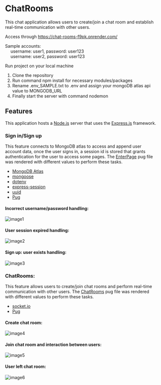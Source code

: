 # ChatRooms  
This chat application allows users to create/join a chat room and establish real-time communication with other users.   

Access through https://chat-rooms-f9pk.onrender.com/  

Sample accounts:  
&emsp; username: user1, password: user123  
&emsp; username: user2, password: user123  

Run project on your local machine  
1. Clone the repository  
2. Run command npm install for necessary modules/packages  
3. Rename .env_SAMPLE.txt to .env and assign your mongoDB atlas api value to MONGODB_URL
4. Finally start the server with command nodemon  
  
## Features  
This application hosts a [Node.js](https://developer.mozilla.org/en-US/docs/Glossary/Node.js) server that uses the [Express.js](https://developer.mozilla.org/en-US/docs/Learn/Server-side/Express_Nodejs) framework.

### Sign in/Sign up  
This feature connects to MongoDB atlas to access and append user account data, once the user signs in, a session id is stored that grants authentication for the user to access some pages. The [EnterPage](https://github.com/ZHJamesY/ChatRooms/blob/main/public/views/EnterPage.pug) pug file was rendered with different values to perform these tasks.
* [MongoDB Atlas](https://www.mongodb.com/atlas/database)
* [mongoose](https://www.npmjs.com/package/mongoose)
* [dotenv](https://www.npmjs.com/package/dotenv)
* [express-session](https://www.npmjs.com/package/express-session)
* [uuid](https://www.npmjs.com/package/uuid)
* [Pug](https://pugjs.org/api/getting-started.html)

#### Incorrect username/password handling:  
![image1](https://user-images.githubusercontent.com/82336264/235332079-6c15a1d2-4742-4437-abd2-84c8ca236168.gif)

#### User session expired handling:
![image2](https://user-images.githubusercontent.com/82336264/235332115-389e1d79-86a3-48c6-b1fe-137653c55607.gif)

#### Sign up: user exists handling:
![image3](https://user-images.githubusercontent.com/82336264/235332126-5d648179-4fb2-4111-99c1-5b0e8df40cb9.gif)

### ChatRooms:
This feature allows users to create/join chat rooms and perform real-time communication with other users. The [ChatRooms](https://github.com/ZHJamesY/ChatRooms/blob/main/public/views/ChatRooms.pug) pug file was rendered with different values to perform these tasks.
* [socket.io](https://www.npmjs.com/package/socket.io)
* [Pug](https://pugjs.org/api/getting-started.html)

#### Create chat room:
![image4](https://user-images.githubusercontent.com/82336264/235334196-451c2a13-af04-4f2c-9875-60bed9026ae2.gif)

#### Join chat room and interaction between users:
![image5](https://user-images.githubusercontent.com/82336264/235334214-af733f81-2f7b-4ca5-bef4-742495cf5793.gif)

#### User left chat room:
![image6](https://user-images.githubusercontent.com/82336264/235334232-80749498-9b07-434e-a306-247a29e90c76.gif)





